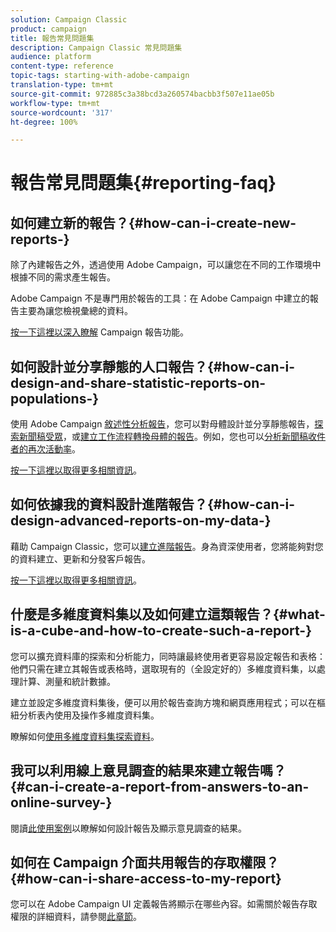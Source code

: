 ```yaml
---
solution: Campaign Classic
product: campaign
title: 報告常見問題集
description: Campaign Classic 常見問題集
audience: platform
content-type: reference
topic-tags: starting-with-adobe-campaign
translation-type: tm+mt
source-git-commit: 972885c3a38bcd3a260574bacbb3f507e11ae05b
workflow-type: tm+mt
source-wordcount: '317'
ht-degree: 100%

---
```



# 報告常見問題集{#reporting-faq}

## 如何建立新的報告？{#how-can-i-create-new-reports-}

除了內建報告之外，透過使用 Adobe Campaign，可以讓您在不同的工作環境中根據不同的需求產生報告。

Adobe Campaign 不是專門用於報告的工具：在 Adobe Campaign 中建立的報告主要為讓您檢視彙總的資料。

[按一下這裡以深入瞭解](../../reporting/using/about-adobe-campaign-reporting-tools.md) Campaign 報告功能。

## 如何設計並分享靜態的人口報告？{#how-can-i-design-and-share-statistic-reports-on-populations-}

使用 Adobe Campaign [敘述性分析報告](../../reporting/using/about-descriptive-analysis.md)，您可以對母體設計並分享靜態報告，[探索新聞稿受眾](../../reporting/using/use-cases.md#analyzing-a-population)，或[建立工作流程轉換母體的報告](../../reporting/using/use-cases.md#analyzing-a-transition-target-in-a-workflow)。例如，您也可以[分析新聞稿收件者的再次活動率](../../reporting/using/use-cases.md#analyzing-recipient-tracking-logs)。

[按一下這裡以取得更多相關資訊](../../reporting/using/about-descriptive-analysis.md)。

## 如何依據我的資料設計進階報告？{#how-can-i-design-advanced-reports-on-my-data-}

藉助 Campaign Classic，您可以[建立進階報告](../../reporting/using/about-reports-creation-in-campaign.md)。身為資深使用者，您將能夠對您的資料建立、更新和分發客戶報告。

[按一下這裡以取得更多相關資訊](../../reporting/using/about-reports-creation-in-campaign.md)。

## 什麼是多維度資料集以及如何建立這類報告？{#what-is-a-cube-and-how-to-create-such-a-report-}

您可以擴充資料庫的探索和分析能力，同時讓最終使用者更容易設定報告和表格：他們只需在建立其報告或表格時，選取現有的（全設定好的）多維度資料集，以處理計算、測量和統計數據。

建立並設定多維度資料集後，便可以用於報告查詢方塊和網頁應用程式；可以在樞紐分析表內使用及操作多維度資料集。

瞭解如何[使用多維度資料集探索資料](../../reporting/using/using-cubes-to-explore-data.md)。

## 我可以利用線上意見調查的結果來建立報告嗎？{#can-i-create-a-report-from-answers-to-an-online-survey-}

閱讀[此使用案例](../../reporting/using/use-case--displaying-report-on-answers-to-an-online-survey.md)以瞭解如何設計報告及顯示意見調查的結果。

## 如何在 Campaign 介面共用報告的存取權限？{#how-can-i-share-access-to-my-report}

您可以在 Adobe Campaign UI 定義報告將顯示在哪些內容。如需關於報告存取權限的詳細資料，請參閱[此章節](../../reporting/using/configuring-access-to-the-report.md)。
